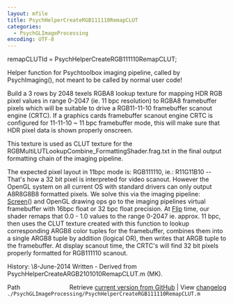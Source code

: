 ```yaml
---
layout: mfile
title: PsychHelperCreateRGB111110RemapCLUT
categories:
  - PsychGLImageProcessing
encoding: UTF-8
---
```


remapCLUTId = PsychHelperCreateRGB111110RemapCLUT;

Helper function for Psychtoolbox imaging pipeline, called by
PsychImaging(), not meant to be called by normal user code!

Build a 3 rows by 2048 texels RGBA8 lookup texture for mapping HDR RGB
pixel values in range 0-2047 (ie. 11 bpc resolution) to RGBA8 framebuffer
pixels which will be suitable to drive a RGB11-11-10 framebuffer scanout
engine (CRTC). If a graphics cards framebuffer scanout engine CRTC is
configured for 11-11-10 ~ 11 bpc framebuffer mode, this will make sure that
HDR pixel data is shown properly onscreen.

This texture is used as CLUT texture for the
RGBMultiLUTLookupCombine\_FormattingShader.frag.txt in the final output
formatting chain of the imaging pipeline.

The expected pixel layout in 11bpc mode is: RGB111110, ie.:
R11G11B10 -- That's how a 32 bit pixel is interpreted for video
scanout. However the OpenGL system on all current OS with standard
drivers can only output A8R8G8B8 formatted pixels. We solve this via the
imaging pipeline: [Screen](/docs/Screen)() and OpenGL drawing ops go to the imaging
pipelines virtual framebuffer with 16bpc float or 32 bpc float precision.
At [Flip](/docs/Flip) time, our shader remaps that 0.0 - 1.0 values to the range 0-2047
ie. approx. 11 bpc, then uses the CLUT texture created with this function to
lookup corresponding ARGB8 color tuples for the framebuffer, combines
them into a single ARGB8 tuple by addition (logical OR), then writes that
ARGB tuple to the framebuffer. At display scanout time, the CRTC's will
find 32 bit pixels properly formatted for RGB111110 scanout.

History:
\8-June-2014  Written - Derived from PsychHelperCreateARGB2101010RemapCLUT.m (MK).


<div class="code_header" style="text-align:right;">
  <span style="float:left;">Path&nbsp;&nbsp;</span> <span class="counter">Retrieve <a href=
  "https://raw.github.com/Psychtoolbox-3/Psychtoolbox-3/beta/./PsychGLImageProcessing/PsychHelperCreateRGB111110RemapCLUT.m">current version from GitHub</a> | View <a href=
  "https://github.com/Psychtoolbox-3/Psychtoolbox-3/commits/beta/./PsychGLImageProcessing/PsychHelperCreateRGB111110RemapCLUT.m">changelog</a></span>
</div>
<div class="code">
  <code>./PsychGLImageProcessing/PsychHelperCreateRGB111110RemapCLUT.m</code>
</div>
